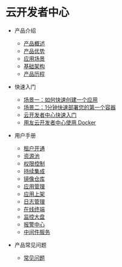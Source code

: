 # 云开发者中心

* 产品介绍
  * [产品概述](articles/cloud/1-/overview.md)
  * [产品优势](articles/cloud/1-/advantage.md)
  * [应用场景](articles/cloud/1-/scene.md)
  * [基础架构](articles/cloud/1-/architecture.md)
  * [产品历程](articles/cloud/1-/releas_note.md)
  
* 快速入门
  * [场景一：如何快速创建一个应用](articles/cloud/2-/scene1.md)
  * [场景二：1分钟快速部署您的第一个容器](articles/cloud/2-/scene2.md)
  * [云开发者中心快速入门](articles/cloud/2-/rumen.md)
  * [用友云开发者中心使用 Docker](articles/cloud/2-/center_docker.md)
  
* 用户手册
  * [租户开通](articles/cloud/3-/opening.md)
  * [资源池](articles/cloud/3-/resource_pool.md)
  * [权限控制](articles/cloud/3-/access.md)
  * [持续集成](articles/cloud/3-/create.md)
  * [镜像仓库](articles/cloud/3-/deploy.md)
  * [应用管理](articles/cloud/3-/application.md)
  * [应用上架](articles/cloud/3-/onsale.md)
  * [日志管理](articles/cloud/3-/log.md)
  * [在线终端](articles/cloud/3-/terminal.md)
  * [监控大盘](articles/cloud/3-/monitor.md)
  * [报警中心](articles/cloud/3-/alarm_center.md)
  * [中间件服务](articles/cloud/3-/middleware.md)
  
* 产品常见问题
  * [常见问题](articles/cloud/4-/question.md)

